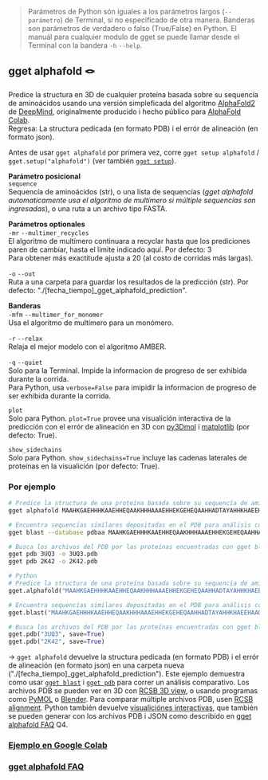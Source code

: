 > Parámetros de Python són iguales a los parámetros largos (`--parámetro`) de Terminal, si no especificado de otra manera. Banderas son parámetros de verdadero o falso (True/False) en Python. El manuál para cualquier modulo de gget se puede llamar desde el Terminal con la bandera `-h` `--help`.  
## gget alphafold 🪢
Predice la structura en 3D de cualquier proteína basada sobre su sequencía de aminoácidos usando una versión simpleficada del algoritmo [AlphaFold2](https://github.com/deepmind/alphafold) de [DeepMind](https://www.deepmind.com/), originalmente producido i hecho público para [AlphaFold Colab](https://colab.research.google.com/github/deepmind/alphafold/blob/main/notebooks/AlphaFold.ipynb).  
Regresa: La structura pedicada (en formato PDB) i el errór de alineación (en formato json).  

Antes de usar `gget alphafold` por primera vez, corre `gget setup alphafold` / `gget.setup("alphafold")` (ver también [`gget setup`](setup.md)).  

**Parámetro posicional**  
`sequence`  
Sequencía de aminoácidos (str), o una lista de sequencías (*gget alphafold automaticamente usa el algoritmo de multímero si múltiple sequencías son ingresadas*), o una ruta a un archivo tipo FASTA.  

**Parámetros optionales**  
`-mr` `--multimer_recycles`  
El algoritmo de multímero continuara a recyclar hasta que los prediciones paren de cambiar, hasta el limite indicado aquí. Por defecto: 3  
Para obtener más exactitude ajusta a 20 (al costo de corridas más largas).  

`-o` `--out`   
Ruta a una carpeta para guardar los resultados de la predicción (str). Por defecto: "./[fecha_tiempo]_gget_alphafold_prediction".  
   
**Banderas**   
`-mfm` `--multimer_for_monomer`  
Usa el algoritmo de multímero para un monómero.  

`-r` `--relax`   
Relaja el mejor modelo con el algoritmo AMBER.  

`-q` `--quiet`   
Solo para la Terminal. Impide la informacion de progreso de ser exhibida durante la corrida.  
Para Python, usa `verbose=False` para imipidir la informacion de progreso de ser exhibida durante la corrida.  

`plot`  
Solo para Python. `plot=True` provee una visualición interactiva de la predicción con el errór de alineación en 3D con [py3Dmol](https://pypi.org/project/py3Dmol/) i [matplotlib](https://matplotlib.org/) (por defecto: True).  

`show_sidechains`  
Solo para Python. `show_sidechains=True` incluye las cadenas laterales de proteínas en la visualición (por defecto: True).  
  
  
### Por ejemplo
```bash
# Predice la structura de una proteína basada sobre su sequencía de aminoácidos
gget alphafold MAAHKGAEHHHKAAEHHEQAAKHHHAAAEHHEKGEHEQAAHHADTAYAHHKHAEEHAAQAAKHDAEHHAPKPH

# Encuentra sequencías similares depositadas en el PDB para análisis comparativo
gget blast --database pdbaa MAAHKGAEHHHKAAEHHEQAAKHHHAAAEHHEKGEHEQAAHHADTAYAHHKHAEEHAAQAAKHDAEHHAPKPH

# Busca los archivos del PDB por las proteínas encuentradas con gget blast para tener algo con que comparar la predicción
gget pdb 3UQ3 -o 3UQ3.pdb
gget pdb 2K42 -o 2K42.pdb
```
```python
# Python
# Predice la structura de una proteína basada sobre su sequencía de aminoácidos
gget.alphafold("MAAHKGAEHHHKAAEHHEQAAKHHHAAAEHHEKGEHEQAAHHADTAYAHHKHAEEHAAQAAKHDAEHHAPKPH")

# Encuentra sequencías similares depositadas en el PDB para análisis comparativo
gget.blast("MAAHKGAEHHHKAAEHHEQAAKHHHAAAEHHEKGEHEQAAHHADTAYAHHKHAEEHAAQAAKHDAEHHAPKPH", database="pdbaa")

# Busca los archivos del PDB por las proteínas encuentradas con gget blast para tener algo con que comparar la predicción
gget.pdb("3UQ3", save=True)
gget.pdb("2K42", save=True)
```
&rarr; `gget alphafold` devuelve la structura pedicada (en formato PDB) i el errór de alineación (en formato json) en una carpeta nueva ("./[fecha_tiempo]_gget_alphafold_prediction"). Este ejemplo demuestra como usar [`gget blast`](blast.md) i [`gget pdb`](pdb.md) para correr un análisis comparativo. Los archivos PDB se pueden ver en 3D con [RCSB 3D view](https://rcsb.org/3d-view), o usando programas como [PyMOL](https://pymol.org/) o [Blender](https://www.blender.org/). Para comparar múltiple archivos PDB, usen [RCSB alignment](https://rcsb.org/alignment). Python también devuelve [visualiciónes interactivas](https://twitter.com/NeuroLuebbert/status/1555968042948915200), que también se pueden generar con los archivos PDB i JSON como describido en [gget alphafold FAQ](https://github.com/pachterlab/gget/discussions/39) Q4.

### [Ejemplo en Google Colab](https://github.com/pachterlab/gget_examples/blob/main/gget_alphafold.ipynb)
### [gget alphafold FAQ](https://github.com/pachterlab/gget/discussions/39)
